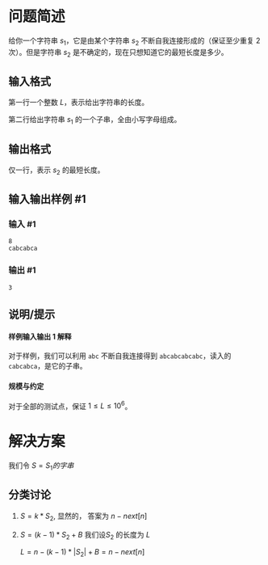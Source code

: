 # 问题简述


给你一个字符串 $s_1$，它是由某个字符串 $s_2$ 不断自我连接形成的（保证至少重复 $2$ 次）。但是字符串 $s_2$ 是不确定的，现在只想知道它的最短长度是多少。

## 输入格式

第一行一个整数 $L$，表示给出字符串的长度。 

第二行给出字符串 $s_1$ 的一个子串，全由小写字母组成。

## 输出格式

仅一行，表示 $s_2$ 的最短长度。

## 输入输出样例 #1

### 输入 #1

```
8
cabcabca
```

### 输出 #1

```
3
```

## 说明/提示

#### 样例输入输出 1 解释
对于样例，我们可以利用 $\texttt{abc}$ 不断自我连接得到 $\texttt{abcabcabcabc}$，读入的 $\texttt{cabcabca}$，是它的子串。

#### 规模与约定
对于全部的测试点，保证 $1\le L \le 10^6$。

# 解决方案

我们令 $S = S_1的字串$

## 分类讨论

1) $S = k*S_2$, 显然的， 答案为 $n - next[n]$

2) $S = (k-1)*S_2 + B$ 我们设$S_2$ 的长度为 $L$

    $L = n - (k-1)*|S_2| + B = n - next[n]$ 

 

